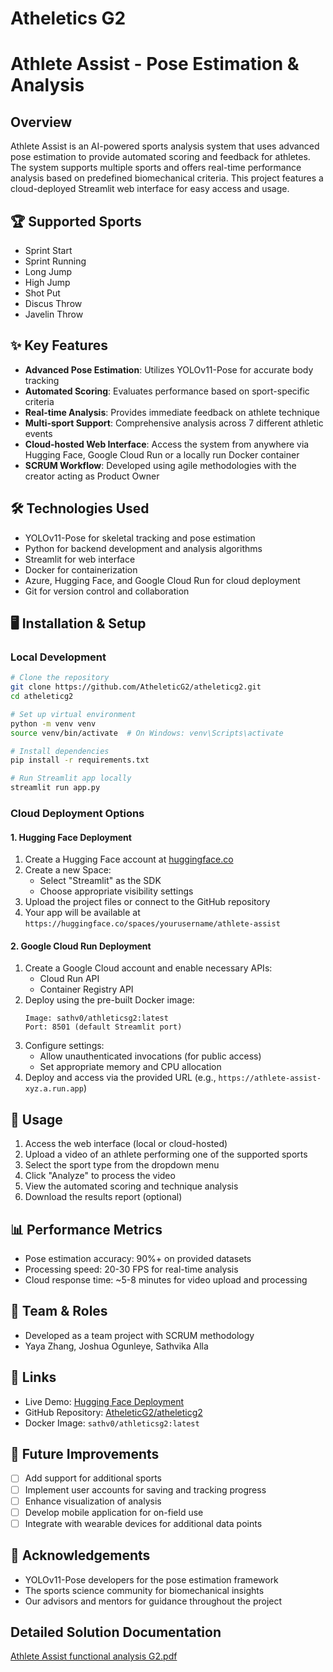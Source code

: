 ﻿# Atheletics G2
# Athlete Assist - Pose Estimation & Analysis

## Overview
Athlete Assist is an AI-powered sports analysis system that uses advanced pose estimation to provide automated scoring and feedback for athletes. The system supports multiple sports and offers real-time performance analysis based on predefined biomechanical criteria. This project features a cloud-deployed Streamlit web interface for easy access and usage.

## 🏆 Supported Sports
- Sprint Start
- Sprint Running
- Long Jump
- High Jump
- Shot Put
- Discus Throw
- Javelin Throw

## ✨ Key Features
- **Advanced Pose Estimation**: Utilizes YOLOv11-Pose for accurate body tracking
- **Automated Scoring**: Evaluates performance based on sport-specific criteria
- **Real-time Analysis**: Provides immediate feedback on athlete technique
- **Multi-sport Support**: Comprehensive analysis across 7 different athletic events
- **Cloud-hosted Web Interface**: Access the system from anywhere via Hugging Face, Google Cloud Run or a locally run Docker container
- **SCRUM Workflow**: Developed using agile methodologies with the creator acting as Product Owner

## 🛠️ Technologies Used
- YOLOv11-Pose for skeletal tracking and pose estimation
- Python for backend development and analysis algorithms
- Streamlit for web interface
- Docker for containerization
- Azure, Hugging Face, and Google Cloud Run for cloud deployment
- Git for version control and collaboration

## 🖥️ Installation & Setup

### Local Development
```bash
# Clone the repository
git clone https://github.com/AtheleticG2/atheleticg2.git
cd atheleticg2

# Set up virtual environment
python -m venv venv
source venv/bin/activate  # On Windows: venv\Scripts\activate

# Install dependencies
pip install -r requirements.txt

# Run Streamlit app locally
streamlit run app.py
```

### Cloud Deployment Options

#### 1. Hugging Face Deployment
1. Create a Hugging Face account at [huggingface.co](https://huggingface.co)
2. Create a new Space:
   - Select "Streamlit" as the SDK
   - Choose appropriate visibility settings
3. Upload the project files or connect to the GitHub repository
4. Your app will be available at `https://huggingface.co/spaces/yourusername/athlete-assist`

#### 2. Google Cloud Run Deployment
1. Create a Google Cloud account and enable necessary APIs:
   - Cloud Run API
   - Container Registry API
2. Deploy using the pre-built Docker image:
   ```
   Image: sathv0/athleticsg2:latest
   Port: 8501 (default Streamlit port)
   ```
3. Configure settings:
   - Allow unauthenticated invocations (for public access)
   - Set appropriate memory and CPU allocation
4. Deploy and access via the provided URL (e.g., `https://athlete-assist-xyz.a.run.app`)

## 🚀 Usage
1. Access the web interface (local or cloud-hosted)
2. Upload a video of an athlete performing one of the supported sports
3. Select the sport type from the dropdown menu
4. Click "Analyze" to process the video
5. View the automated scoring and technique analysis
6. Download the results report (optional)

## 📊 Performance Metrics
- Pose estimation accuracy: 90%+ on provided datasets
- Processing speed: 20-30 FPS for real-time analysis
- Cloud response time: ~5-8 minutes for video upload and processing


## 👥 Team & Roles
- Developed as a team project with SCRUM methodology
- Yaya Zhang, Joshua Ogunleye, Sathvika Alla

## 🔗 Links
- Live Demo: [Hugging Face Deployment](https://huggingface.co/spaces/yourusername/athlete-assist)
- GitHub Repository: [AtheleticG2/atheleticg2](https://github.com/AtheleticG2/atheleticg2)
- Docker Image: `sathv0/athleticsg2:latest`

## 🔄 Future Improvements
- [ ] Add support for additional sports
- [ ] Implement user accounts for saving and tracking progress
- [ ] Enhance visualization of analysis
- [ ] Develop mobile application for on-field use
- [ ] Integrate with wearable devices for additional data points

## 🙏 Acknowledgements
- YOLOv11-Pose developers for the pose estimation framework
- The sports science community for biomechanical insights
- Our advisors and mentors for guidance throughout the project

## Detailed Solution Documentation
[Athlete Assist functional analysis G2.pdf](https://github.com/user-attachments/files/19472854/Athlete.Assist.functional.analysis.G2.pdf)
